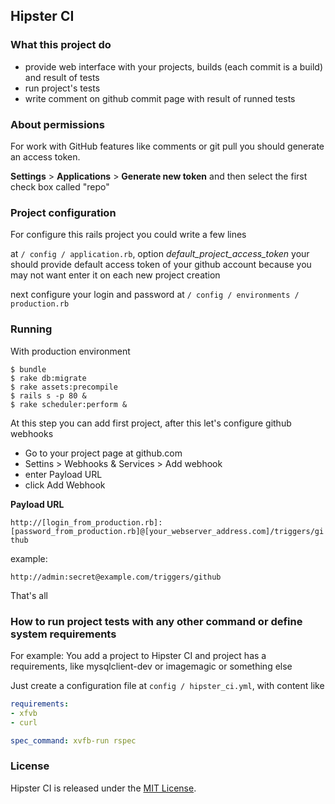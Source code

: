 ## Hipster CI

### What this project do

  - provide web interface with your projects, builds (each commit is a build) and result of tests
  - run project's tests
  - write comment on github commit page with result of runned tests

### About permissions

  For work with GitHub features like comments or git pull you should generate an access token.
  
  **Settings** > **Applications** > **Generate new token**
  and then select the first check box called "repo"
  
### Project configuration

  For configure this rails project you could write a few lines
  
  at `/ config / application.rb`, option *default_project_access_token* your should provide
  default access token of your github account because you may not want enter it on each new project creation
  
  next configure your login and password at `/ config / environments / production.rb`
  
### Running

  With production environment
  
  ```
$ bundle
$ rake db:migrate
$ rake assets:precompile
$ rails s -p 80 &
$ rake scheduler:perform &
  ```
  
  At this step you can add first project, after this let's configure github webhooks

  - Go to your project page at github.com
  - Settins > Webhooks & Services > Add webhook
  - enter Payload URL
  - click Add Webhook
  
  **Payload URL**

  `http://[login_from_production.rb]:[password_from_production.rb]@[your_webserver_address.com]/triggers/github`
  
  example:
  
  `http://admin:secret@example.com/triggers/github`
  
  That's all
  
### How to run project tests with any other command or define system requirements

  For example: You add a project to Hipster CI and project has a requirements, like mysqlclient-dev or imagemagic or something else
  
  Just create a configuration file at `config / hipster_ci.yml`, with content like 
  
  ```yaml
requirements:
  - xfvb
  - curl

spec_command: xvfb-run rspec
  ```

### License

Hipster CI is released under the [MIT License](http://www.opensource.org/licenses/MIT).
